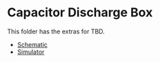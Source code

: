 # Capacitor Discharge Box

This folder has the extras for TBD.

- [Schematic](./discharge.sch)
- [Simulator](./discharge.circuitjs.txt)
